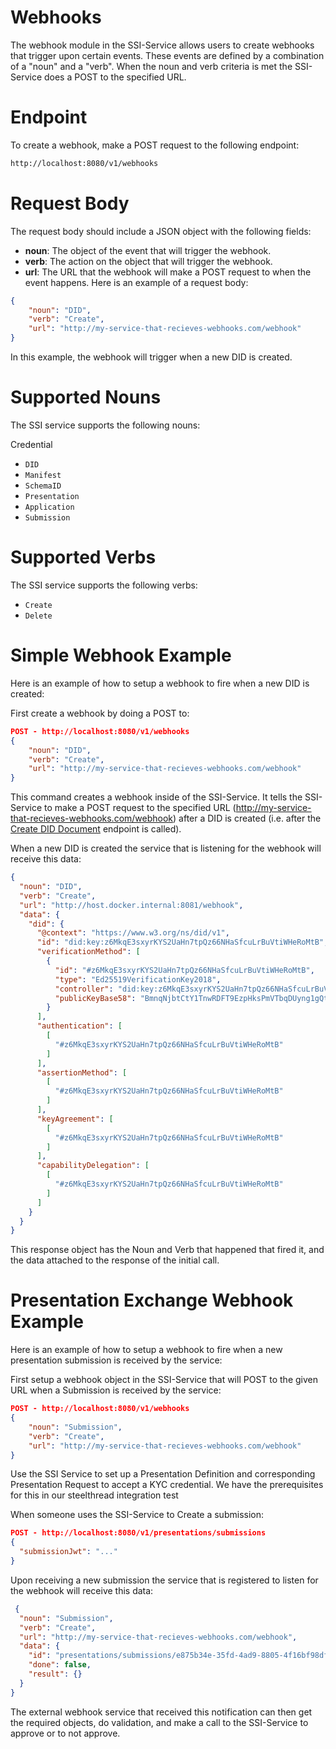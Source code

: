# Webhooks
The webhook module in the SSI-Service allows users to create webhooks that trigger upon certain events. These events are defined by a combination of a "noun" and a "verb". When the noun and verb criteria is met the SSI-Service does a POST to the specified URL.

# Endpoint
To create a webhook, make a POST request to the following endpoint:

````bash
http://localhost:8080/v1/webhooks
````


# Request Body
The request body should include a JSON object with the following fields:

* **noun**: The object of the event that will trigger the webhook.
* **verb**: The action on the object that will trigger the webhook.
* **url**: The URL that the webhook will make a POST request to when the event happens.
Here is an example of a request body:
````json
{
    "noun": "DID",
    "verb": "Create",
    "url": "http://my-service-that-recieves-webhooks.com/webhook"
}
````

In this example, the webhook will trigger when a new DID is created.

# Supported Nouns
The SSI service supports the following nouns:

Credential
* `DID`
* `Manifest`
* `SchemaID`
* `Presentation`
* `Application`
* `Submission`

# Supported Verbs
The SSI service supports the following verbs:

* `Create`
* `Delete`

# Simple Webhook Example
Here is an example of how to setup a webhook to fire when a new DID is created:

First create a webhook by doing a POST to:

````json
POST - http://localhost:8080/v1/webhooks
{
    "noun": "DID",
    "verb": "Create",
    "url": "http://my-service-that-recieves-webhooks.com/webhook"
}
````

This command creates a webhook inside of the SSI-Service. It tells the SSI-Service to make a POST request to the specified URL (http://my-service-that-recieves-webhooks.com/webhook) after a DID is created (i.e. after the [Create DID Document](https://developer.tbd.website/docs/apis/ssi-service#tag/WebhookAPI) endpoint is called).

When a new DID is created the service that is listening for the webhook will receive this data:

````json
{
  "noun": "DID",
  "verb": "Create",
  "url": "http://host.docker.internal:8081/webhook",
  "data": {
    "did": {
      "@context": "https://www.w3.org/ns/did/v1",
      "id": "did:key:z6MkqE3sxyrKYS2UaHn7tpQz66NHaSfcuLrBuVtiWHeRoMtB",
      "verificationMethod": [
        {
          "id": "#z6MkqE3sxyrKYS2UaHn7tpQz66NHaSfcuLrBuVtiWHeRoMtB",
          "type": "Ed25519VerificationKey2018",
          "controller": "did:key:z6MkqE3sxyrKYS2UaHn7tpQz66NHaSfcuLrBuVtiWHeRoMtB",
          "publicKeyBase58": "BmnqNjbtCtY1TnwRDFT9EzpHksPmVTbqDUyng1gQt96o"
        }
      ],
      "authentication": [
        [
          "#z6MkqE3sxyrKYS2UaHn7tpQz66NHaSfcuLrBuVtiWHeRoMtB"
        ]
      ],
      "assertionMethod": [
        [
          "#z6MkqE3sxyrKYS2UaHn7tpQz66NHaSfcuLrBuVtiWHeRoMtB"
        ]
      ],
      "keyAgreement": [
        [
          "#z6MkqE3sxyrKYS2UaHn7tpQz66NHaSfcuLrBuVtiWHeRoMtB"
        ]
      ],
      "capabilityDelegation": [
        [
          "#z6MkqE3sxyrKYS2UaHn7tpQz66NHaSfcuLrBuVtiWHeRoMtB"
        ]
      ]
    }
  }
}
````

This response object has the Noun and Verb that happened that fired it, and the data attached to the response of the initial call.


# Presentation Exchange Webhook Example
Here is an example of how to setup a webhook to fire when a new presentation submission is received by the service:


First setup a webhook object in the SSI-Service that will POST to the given URL when a Submission is received by the service:
````json
POST - http://localhost:8080/v1/webhooks
{
    "noun": "Submission",
    "verb": "Create",
    "url": "http://my-service-that-recieves-webhooks.com/webhook"
}
````

Use the SSI Service to set up a Presentation Definition and corresponding Presentation Request to accept a KYC credential. We have the prerequisites for this in our steelthread integration test

When someone uses the SSI-Service to Create a submission:
````json
POST - http://localhost:8080/v1/presentations/submissions
{
  "submissionJwt": "..."
}
````

Upon receiving a new submission the service that is registered to listen for the webhook will receive this data:
````json
 {
  "noun": "Submission",
  "verb": "Create",
  "url": "http://my-service-that-recieves-webhooks.com/webhook",
  "data": {
    "id": "presentations/submissions/e875b34e-35fd-4ad9-8805-4f16bf98df71",
    "done": false,
    "result": {}
  }
} 
````

The external webhook service that received this notification can then get the required objects, do validation, and make a call to the SSI-Service to approve or to not approve.